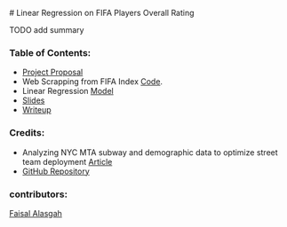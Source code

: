 \# Linear Regression on FIFA Players Overall Rating

TODO add summary

### Table of Contents:

-   [Project Proposal](Proposal.ipynb)
-   Web Scrapping from FIFA Index [Code](FIFA_Web_Scrapping.py).
-   Linear Regression [Model](Linear_Regression_Model.ipynb)
-   [Slides](Presetation.pdf)
-   [Writeup](Project_Writeup.md)

### Credits:

-   Analyzing NYC MTA subway and demographic data to optimize street team deployment [Article](https://medium.com/@cipher813/analyzing-nyc-subway-and-demographic-data-to-optimize-street-team-deployment-2614522bd83e)
-   [GitHub Repository](https://github.com/cipher813/street_team_optimize)

### contributors:
[Faisal Alasgah](https://github.com/FaisalAlasgah)
